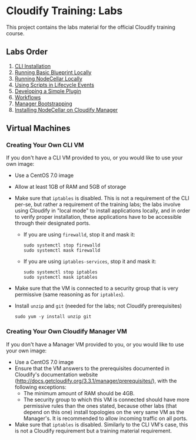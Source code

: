 # Cloudify Training: Labs

This project contains the labs material for the official Cloudify training course.

## Labs Order

1.  [CLI Installation](cli-installation)
2.  [Running Basic Blueprint Locally](running-basic-locally)
3.  [Running NodeCellar Locally](running-nodecellar-locally)
4.  [Using Scripts in Lifecycle Events](using-scripts)
5.  [Developing a Simple Plugin](developing-simple-plugin)
6.  [Workflows](workflows)
7.  [Manager Bootstrapping](simple-bootstrap)
8.  [Installing NodeCellar on Cloudify Manager](running-nodecellar-on-manager)

## Virtual Machines

### Creating Your Own CLI VM

If you don't have a CLI VM provided to you, or you would like to use your own image:

* Use a CentOS 7.0 image
* Allow at least 1GB of RAM and 5GB of storage
* Make sure that `iptables` is disabled. This is not a requirement of the CLI per-se, but rather
a requirement of the training labs; the labs involve using Cloudify in "local mode" to install applications locally, and
in order to verify proper installation, these applications have to be accessible through their designated ports.
  * If you are using `firewalld`, stop it and mask it:

    ```
    sudo systemctl stop firewalld
    sudo systemctl mask firewalld
    ```
  * If you are using `iptables-services`, stop it and mask it:

    ```
    sudo systemctl stop iptables
    sudo systemctl mask iptables
    ```
* Make sure that the VM is connected to a security group that is very permissive (same reasoning as for
`iptables`).

* Install `unzip` and `git` (needed for the labs; not Cloudify prerequisites)

  ```
  sudo yum -y install unzip git
  ```

### Creating Your Own Cloudify Manager VM

If you don't have a Manager VM provided to you, or you would like to use your own image:

* Use a CentOS 7.0 image
* Ensure that the VM answers to the prerequisites documented in Cloudify's documentation website (http://docs.getcloudify.org/3.3.1/manager/prerequisites/),
with the following exceptions:
  * The minimum amount of RAM should be 4GB.
  * The security group to which this VM is connected should have more permissive rules than the ones stated,
  because other labs (that depend on this one) install topologies on the very same VM as the Manager's.
  It is recommended to allow incoming traffic on all ports.
* Make sure that `iptables` is disabled. Similarly to the CLI VM's case, this is not a Cloudify requirement but a training
material requirement.
